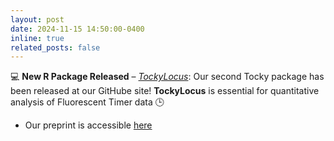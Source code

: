```yaml
---
layout: post
date: 2024-11-15 14:50:00-0400
inline: true
related_posts: false
---
```


💻 **New R Package Released** – [_TockyLocus_](https://monotockylab.github.io/TockyLocus/index.html):
Our second Tocky package has been released at our GitHube site! **TockyLocus** is essential for quantitative analysis of Fluorescent Timer data 🕒 

- Our preprint is accessible [here](https://arxiv.org/abs/2411.09386) 
